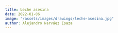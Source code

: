 ```yaml
---
title: Leche asesina
date: 2022-01-06
image: "/assets/images/drawings/leche-asesina.jpg"
author: Alejandro Narváez Isaza
---
```


